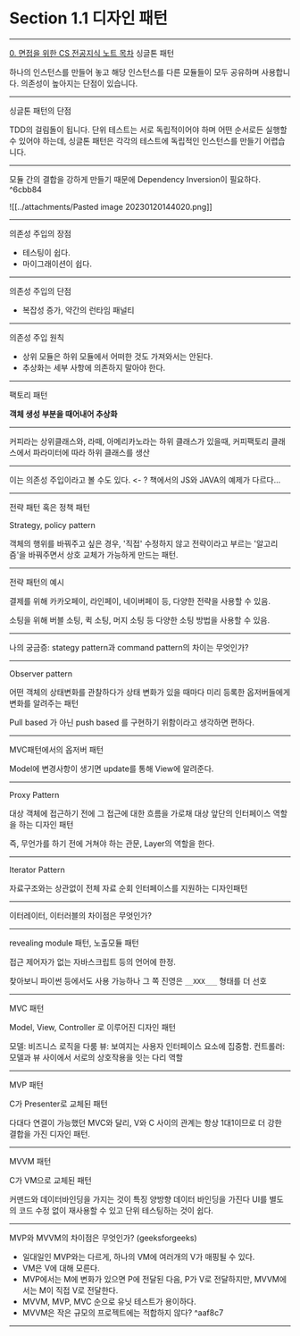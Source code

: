 # Section 1.1 디자인 패턴

---


[0. 면접을 위한 CS 전공지식 노트 목차](0.%20면접을%20위한%20CS%20전공지식%20노트%20목차.md)
싱글톤 패턴

하나의 인스턴스를 만들어 놓고 해당 인스턴스를 다른 모듈들이 모두 공유하며 사용합니다.
의존성이 높아지는 단점이 있습니다.

---


싱글톤 패턴의 단점

TDD의 걸림돌이 됩니다. 단위 테스트는 서로 독립적이어야 하며 어떤 순서로든 실행할 수 있어야 하는데, 싱글톤 패턴은 각각의 테스트에 독립적인 인스턴스를 만들기 어렵습니다.

---

모듈 간의 결합을 강하게 만들기 때문에 Dependency Inversion이 필요하다. ^6cbb84

![[../attachments/Pasted image 20230120144020.png]]

---

의존성 주입의 장점

- 테스팅이 쉽다.
- 마이그래이션이 쉽다.

---

의존성 주입의 단점

- 복잡성 증가, 약간의 런타임 패널티

---

의존성 주입 원칙

- 상위 모듈은 하위 모듈에서 어떠한 것도 가져와서는 안된다.
- 추상화는 세부 사항에 의존하지 말아야 한다.

---

팩토리 패턴

**객체 생성 부분을 때어내어 추상화**

---

커피라는 상위클래스와, 라떼, 아메리카노라는 하위 클래스가 있을때,
커피팩토리 클래스에서 파라미터에 따라 하위 클래스를 생산

---

이는 의존성 주입이라고 볼 수도 있다. <- ?
책에서의 JS와 JAVA의 예제가 다르다...

--- 

전략 패턴 혹은 정책 패턴

Strategy, policy pattern

객체의 행위를 바꿔주고 싶은 경우, '직접' 수정하지 않고 전략이라고 부르는 '알고리즘'을 바꿔주면서 상호 교체가 가능하게 만드는 패턴.

---

전략 패턴의 예시

결제를 위해 카카오페이, 라인페이, 네이버페이 등, 다양한 전략을 사용할 수 있음.

소팅을 위해 버블 소팅, 퀵 소팅, 머지 소팅 등 다양한 소팅 방법을 사용할 수 있음.

---

나의 궁금증: stategy pattern과 command pattern의 차이는 무엇인가?

---

Observer pattern

어떤 객체의 상태변화를 관찰하다가 상태 변화가 있을 때마다 미리 등록한 옵저버들에게 변화를 알려주는 패턴

Pull based 가 아닌 push based 를 구현하기 위함이라고 생각하면 편하다.

---

MVC패턴에서의 옵저버 패턴

Model에 변경사항이 생기면 update를 통해 View에 알려준다.

---

Proxy Pattern

대상 객체에 접근하기 전에 그 접근에 대한 흐름을 가로채 대상 앞단의 인터페이스 역할을 하는 디자인 패턴

즉, 무언가를 하기 전에 거쳐야 하는 관문, Layer의 역할을 한다.

---

Iterator Pattern

자료구조와는 상관없이 전체 자료 순회 인터페이스를 지원하는 디자인패턴 

---

이터레이터, 이터러블의 차이점은 무엇인가?

---

revealing module 패턴, 노출모듈 패턴

접근 제어자가 없는 자바스크립트 등의 언어에 한정.

찾아보니 파이썬 등에서도 사용 가능하나 그 쪽 진영은 ```__XXX___``` 형태를 더 선호

---

MVC 패턴

Model, View, Controller 로 이루어진 디자인 패턴

모델: 비즈니스 로직을 다룸
뷰: 보여지는 사용자 인터페이스 요소에 집중함.
컨트롤러: 모델과 뷰 사이에서 서로의 상호작용을 잇는 다리 역할

---

MVP 패턴

C가 Presenter로 교체된 패턴

다대다 연결이 가능했던 MVC와 달리, V와 C 사이의 관계는 항상 1대1이므로 더 강한 결합을 가진 디자인 패턴.

---

MVVM 패턴

C가 VM으로 교체된 패턴

커맨드와 데이터바인딩을 가지는 것이 특징
양방향 데이터 바인딩을 가진다
UI를 별도의 코드 수정 없이 재사용할 수 있고 단위 테스팅하는 것이 쉽다.

---

MVP와 MVVM의 차이점은 무엇인가? (geeksforgeeks)

- 일대일인 MVP와는 다르게, 하나의 VM에 여러개의 V가 매핑될 수 있다. 
- VM은 V에 대해 모른다.
- MVP에서는 M에 변화가 있으면 P에 전달된 다음, P가 V로 전달하지만, MVVM에서는 M이 직접 V로 전달한다.
- MVVM, MVP, MVC 순으로 유닛 테스트가 용이하다.
- MVVM은 작은 규모의 프로젝트에는 적합하지 않다? ^aaf8c7

---
